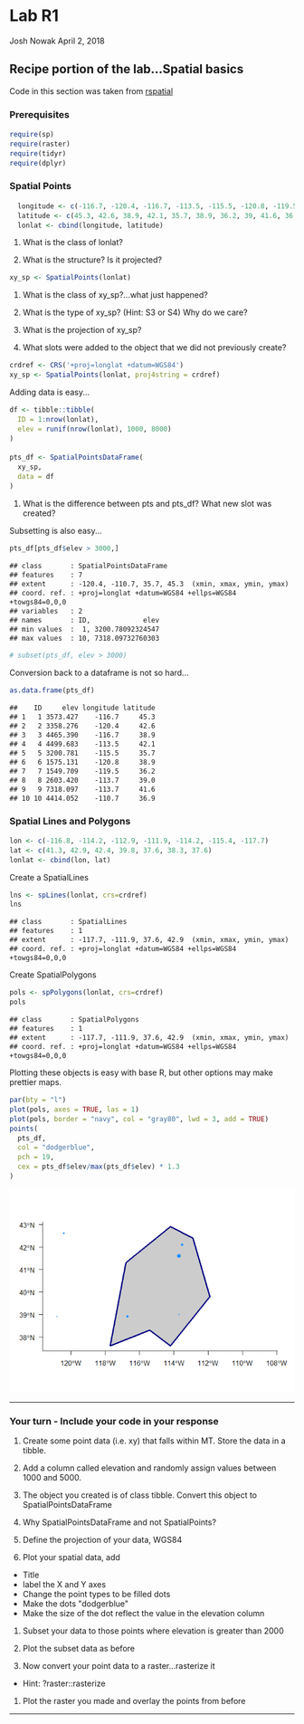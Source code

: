 Lab R1
================
Josh Nowak
April 2, 2018

Recipe portion of the lab...Spatial basics
------------------------------------------

Code in this section was taken from [rspatial](http://www.rspatial.org/spatial/rst/3-vectordata.html)

### Prerequisites

``` r
require(sp)
require(raster)
require(tidyr)
require(dplyr)
```

### Spatial Points

``` r
  longitude <- c(-116.7, -120.4, -116.7, -113.5, -115.5, -120.8, -119.5, -113.7, -113.7, -110.7)
  latitude <- c(45.3, 42.6, 38.9, 42.1, 35.7, 38.9, 36.2, 39, 41.6, 36.9)
  lonlat <- cbind(longitude, latitude)
```

1.  What is the class of lonlat?

2.  What is the structure? Is it projected?

``` r
xy_sp <- SpatialPoints(lonlat)
```

1.  What is the class of xy\_sp?...what just happened?

2.  What is the type of xy\_sp? (Hint: S3 or S4) Why do we care?

3.  What is the projection of xy\_sp?

4.  What slots were added to the object that we did not previously create?

``` r
crdref <- CRS('+proj=longlat +datum=WGS84')
xy_sp <- SpatialPoints(lonlat, proj4string = crdref)
```

Adding data is easy...

``` r
df <- tibble::tibble(
  ID = 1:nrow(lonlat),
  elev = runif(nrow(lonlat), 1000, 8000)
)

pts_df <- SpatialPointsDataFrame(
  xy_sp,
  data = df
)
```

1.  What is the difference between pts and pts\_df? What new slot was created?

Subsetting is also easy...

``` r
pts_df[pts_df$elev > 3000,]
```

    ## class       : SpatialPointsDataFrame 
    ## features    : 7 
    ## extent      : -120.4, -110.7, 35.7, 45.3  (xmin, xmax, ymin, ymax)
    ## coord. ref. : +proj=longlat +datum=WGS84 +ellps=WGS84 +towgs84=0,0,0 
    ## variables   : 2
    ## names       : ID,             elev 
    ## min values  :  1, 3200.78092324547 
    ## max values  : 10, 7318.09732760303

``` r
# subset(pts_df, elev > 3000)
```

Conversion back to a dataframe is not so hard...

``` r
as.data.frame(pts_df)
```

    ##    ID     elev longitude latitude
    ## 1   1 3573.427    -116.7     45.3
    ## 2   2 3358.276    -120.4     42.6
    ## 3   3 4465.390    -116.7     38.9
    ## 4   4 4499.683    -113.5     42.1
    ## 5   5 3200.781    -115.5     35.7
    ## 6   6 1575.131    -120.8     38.9
    ## 7   7 1549.709    -119.5     36.2
    ## 8   8 2603.420    -113.7     39.0
    ## 9   9 7318.097    -113.7     41.6
    ## 10 10 4414.052    -110.7     36.9

### Spatial Lines and Polygons

``` r
lon <- c(-116.8, -114.2, -112.9, -111.9, -114.2, -115.4, -117.7)
lat <- c(41.3, 42.9, 42.4, 39.8, 37.6, 38.3, 37.6)
lonlat <- cbind(lon, lat)
```

Create a SpatialLines

``` r
lns <- spLines(lonlat, crs=crdref)
lns
```

    ## class       : SpatialLines 
    ## features    : 1 
    ## extent      : -117.7, -111.9, 37.6, 42.9  (xmin, xmax, ymin, ymax)
    ## coord. ref. : +proj=longlat +datum=WGS84 +ellps=WGS84 +towgs84=0,0,0

Create SpatialPolygons

``` r
pols <- spPolygons(lonlat, crs=crdref)
pols
```

    ## class       : SpatialPolygons 
    ## features    : 1 
    ## extent      : -117.7, -111.9, 37.6, 42.9  (xmin, xmax, ymin, ymax)
    ## coord. ref. : +proj=longlat +datum=WGS84 +ellps=WGS84 +towgs84=0,0,0

Plotting these objects is easy with base R, but other options may make prettier maps.

``` r
par(bty = "l")
plot(pols, axes = TRUE, las = 1)
plot(pols, border = "navy", col = "gray80", lwd = 3, add = TRUE)
points(
  pts_df, 
  col = "dodgerblue", 
  pch = 19, 
  cex = pts_df$elev/max(pts_df$elev) * 1.3
)
```

![](Lab_R1_files/figure-markdown_github/unnamed-chunk-11-1.png)

------------------------------------------------------------------------

### Your turn - Include your code in your response

1.  Create some point data (i.e. xy) that falls within MT. Store the data in a tibble.

2.  Add a column called elevation and randomly assign values between 1000 and 5000.

3.  The object you created is of class tibble. Convert this object to SpatialPointsDataFrame

4.  Why SpatialPointsDataFrame and not SpatialPoints?

5.  Define the projection of your data, WGS84

6.  Plot your spatial data, add

-   Title
-   label the X and Y axes
-   Change the point types to be filled dots
-   Make the dots "dodgerblue"
-   Make the size of the dot reflect the value in the elevation column

1.  Subset your data to those points where elevation is greater than 2000

2.  Plot the subset data as before

3.  Now convert your point data to a raster...rasterize it

-   Hint: ?raster::rasterize

1.  Plot the raster you made and overlay the points from before

------------------------------------------------------------------------
